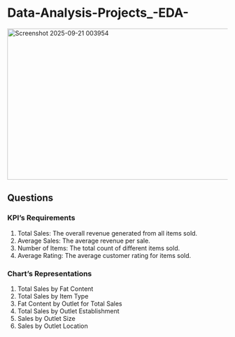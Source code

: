 # Data-Analysis-Projects_-EDA-

<img width="1209" height="346" alt="Screenshot 2025-09-21 003954" src="https://github.com/user-attachments/assets/60edc9bc-f26f-47c5-8d93-ba95942070fa" />

## Questions
### KPI’s Requirements
1. Total Sales: The overall revenue generated from all items sold.
2. Average Sales: The average revenue per sale.
3. Number of Items: The total count of different items sold.
4. Average Rating: The average customer rating for items sold.


### Chart’s Representations
1. Total Sales by Fat Content
2. Total Sales by Item Type
3. Fat Content by Outlet for Total Sales
4. Total Sales by Outlet Establishment
5. Sales by Outlet Size
6. Sales by Outlet Location

